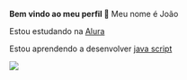 **Bem vindo ao meu perfil 👋**
Meu nome é João

Estou estudando na [Alura](https://www.alura.com.br)

Estou aprendendo a desenvolver [java script](https://pt.wikipedia.org/wiki/JavaScript)

![](https://github.com/JoaoGuilhermeJonesZeni/JoaoGuilhermeJonesZeni/assets/160949386/433771c0-8f06-4e5f-b05e-bf74ac622bb0)

